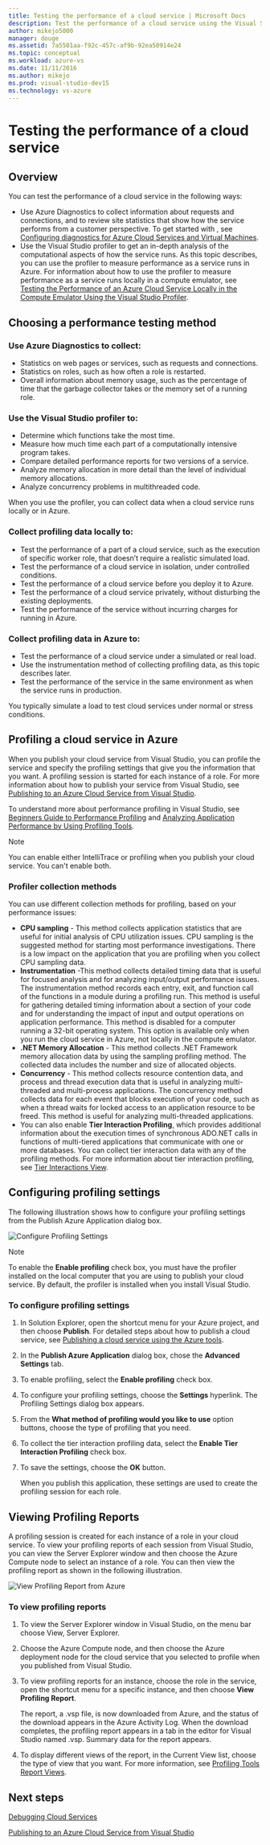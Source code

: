 ```yaml
---
title: Testing the performance of a cloud service | Microsoft Docs
description: Test the performance of a cloud service using the Visual Studio profiler
author: mikejo5000
manager: douge
ms.assetid: 7a5501aa-f92c-457c-af9b-92ea50914e24
ms.topic: conceptual
ms.workload: azure-vs
ms.date: 11/11/2016
ms.author: mikejo
ms.prod: visual-studio-dev15
ms.technology: vs-azure
---
```

# Testing the performance of a cloud service
## Overview
You can test the performance of a cloud service in the following ways:

* Use Azure Diagnostics to collect information about requests and connections, and to review site statistics that show how the service performs from a customer perspective. To get started with , see [Configuring diagnostics for Azure Cloud Services and Virtual Machines](http://go.microsoft.com/fwlink/p/?LinkId=623009).
* Use the Visual Studio profiler to get an in-depth analysis of the computational aspects of how the service runs. As this topic describes, you can use the profiler to measure performance as a service runs in Azure. For information about how to use the profiler to measure performance as a service runs locally in a compute emulator, see [Testing the Performance of an Azure Cloud Service Locally in the Compute Emulator Using the Visual Studio Profiler](http://go.microsoft.com/fwlink/p/?LinkId=262845).

## Choosing a performance testing method
### Use Azure Diagnostics to collect:
* Statistics on web pages or services, such as requests and connections.
* Statistics on roles, such as how often a role is restarted.
* Overall information about memory usage, such as the percentage of time that the garbage collector takes or the memory set of a running role.

### Use the Visual Studio profiler to:
* Determine which functions take the most time.
* Measure how much time each part of a computationally intensive program takes.
* Compare detailed performance reports for two versions of a service.
* Analyze memory allocation in more detail than the level of individual memory allocations.
* Analyze concurrency problems in multithreaded code.

When you use the profiler, you can collect data when a cloud service runs locally or in Azure.

### Collect profiling data locally to:
* Test the performance of a part of a cloud service, such as the execution of specific worker role, that doesn’t require a realistic simulated load.
* Test the performance of a cloud service in isolation, under controlled conditions.
* Test the performance of a cloud service before you deploy it to Azure.
* Test the performance of a cloud service privately, without disturbing the existing deployments.
* Test the performance of the service without incurring charges for running in Azure.

### Collect profiling data in Azure to:
* Test the performance of a cloud service under a simulated or real load.
* Use the instrumentation method of collecting profiling data, as this topic describes later.
* Test the performance of the service in the same environment as when the service runs in production.

You typically simulate a load to test cloud services under normal or stress conditions.

## Profiling a cloud service in Azure
When you publish your cloud service from Visual Studio, you can profile the service and specify the profiling settings that give you the information that you want. A profiling session is started for each instance of a role. For more information about how to publish your service from Visual Studio, see [Publishing to an Azure Cloud Service from Visual Studio](https://docs.microsoft.com/visualstudio/azure/vs-azure-tools-publishing-a-cloud-service).

To understand more about performance profiling in Visual Studio, see [Beginners Guide to Performance Profiling](https://msdn.microsoft.com/library/azure/ms182372.aspx) and [Analyzing Application Performance by Using Profiling Tools](https://msdn.microsoft.com/library/azure/z9z62c29.aspx).

> [!NOTE]
> You can enable either IntelliTrace or profiling when you publish your cloud service. You can't enable both.
> 
> 

### Profiler collection methods
You can use different collection methods for profiling, based on your performance issues:

* **CPU sampling** - This method collects application statistics that are useful for initial analysis of CPU utilization issues. CPU sampling is the suggested method for starting most performance investigations. There is a low impact on the application that you are profiling when you collect CPU sampling data.
* **Instrumentation** -This method collects detailed timing data that is useful for focused analysis and for analyzing input/output performance issues. The instrumentation method records each entry, exit, and function call of the functions in a module during a profiling run. This method is useful for gathering detailed timing information about a section of your code and for understanding the impact of input and output operations on application performance. This method is disabled for a computer running a 32-bit operating system. This option is available only when you run the cloud service in Azure, not locally in the compute emulator.
* **.NET Memory Allocation** - This method collects .NET Framework memory allocation data by using the sampling profiling method. The collected data includes the number and size of allocated objects.
* **Concurrency** - This method collects resource contention data, and process and thread execution data that is useful in analyzing multi-threaded and multi-process applications. The concurrency method collects data for each event that blocks execution of your code, such as when a thread waits for locked access to an application resource to be freed. This method is useful for analyzing multi-threaded applications.
* You can also enable **Tier Interaction Profiling**, which provides additional information about the execution times of synchronous ADO.NET calls in functions of multi-tiered applications that communicate with one or more databases. You can collect tier interaction data with any of the profiling methods. For more information about tier interaction profiling, see [Tier Interactions View](https://msdn.microsoft.com/library/azure/dd557764.aspx).

## Configuring profiling settings
The following illustration shows how to configure your profiling settings from the Publish Azure Application dialog box.

![Configure Profiling Settings](./media/vs-azure-tools-performance-profiling-cloud-services/IC526984.png)

> [!NOTE]
> To enable the **Enable profiling** check box, you must have the profiler installed on the local computer that you are using to publish your cloud service. By default, the profiler is installed when you install Visual Studio.
> 
> 

### To configure profiling settings
1. In Solution Explorer, open the shortcut menu for your Azure project, and then choose **Publish**. For detailed steps about how to publish a cloud service, see [Publishing a cloud service using the Azure tools](http://go.microsoft.com/fwlink/p?LinkId=623012).
2. In the **Publish Azure Application** dialog box, chose the **Advanced Settings** tab.
3. To enable profiling, select the **Enable profiling** check box.
4. To configure your profiling settings, choose the **Settings** hyperlink. The Profiling Settings dialog box appears.
5. From the **What method of profiling would you like to use** option buttons, choose the type of profiling that you need.
6. To collect the tier interaction profiling data, select the **Enable Tier Interaction Profiling** check box.
7. To save the settings, choose the **OK** button.
   
    When you publish this application, these settings are used to create the profiling session for each role.

## Viewing Profiling Reports
A profiling session is created for each instance of a role in your cloud service. To view your profiling reports of each session from Visual Studio, you can view the Server Explorer window and then choose the Azure Compute node to select an instance of a role. You can then view the profiling report as shown in the following illustration.

![View Profiling Report from Azure](./media/vs-azure-tools-performance-profiling-cloud-services/IC748914.png)

### To view profiling reports
1. To view the Server Explorer window in Visual Studio, on the menu bar choose View, Server Explorer.
2. Choose the Azure Compute node, and then choose the Azure deployment node for the cloud service that you selected to profile when you published from Visual Studio.
3. To view profiling reports for an instance, choose the role in the service, open the shortcut menu for a specific instance, and then choose **View Profiling Report**.
   
    The report, a .vsp file, is now downloaded from Azure, and the status of the download appears in the  Azure Activity Log. When the download completes, the profiling report appears in a tab in the editor for Visual Studio named <Role name>*<Instance Number>*<identifier>.vsp. Summary data for the report appears.
4. To display different views of the report, in the Current View list, choose the type of view that you want. For more information, see [Profiling Tools Report Views](https://msdn.microsoft.com/library/azure/bb385755.aspx).

## Next steps
[Debugging Cloud Services](https://docs.microsoft.com/azure/vs-azure-tools-debug-cloud-services-virtual-machines)

[Publishing to an Azure Cloud Service from Visual Studio](https://docs.microsoft.com/visualstudio/azure/vs-azure-tools-publishing-a-cloud-service)

